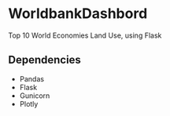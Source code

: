 # WorldbankDashbord
Top 10 World Economies Land Use, using Flask

## Dependencies
- Pandas
- Flask
- Gunicorn
- Plotly
